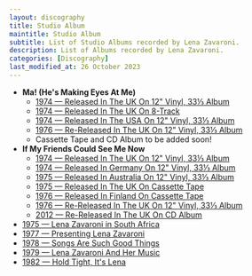 ```yaml
---
layout: discography
title: Studio Album
maintitle: Studio Album
subtitle: List of Studio Albums recorded by Lena Zavaroni.
description: List of Albums recorded by Lena Zavaroni.
categories: [Discography]
last_modified_at: 26 October 2023
---
```


<ul>
<li><strong>Ma! (He's Making Eyes At Me)</strong><ul>
<li><a href="/discography/studio-albums/1974-04-ma-hes-making-eyes-at-me-uk">1974 &#8212; Released In The UK On 12" Vinyl, 33⅓ Album</a></li>
<li><a href="/discography/studio-albums/1974-ma-hes-making-eyes-at-me-uk-8-track">1974 &#8212; Released In The UK On 8-Track</a></li>
<li><a href="/discography/studio-albums/1974-06-ma-hes-making-eyes-at-me-usa">1974 &#8212; Released In The USA On 12" Vinyl, 33⅓ Album</a></li>
<li><a href="/discography/studio-albums/1976-ma-hes-making-eyes-at-me-uk">1976 &#8212; Re-Released In The UK On 12" Vinyl, 33⅓ Album</a></li>
<li>Cassette Tape and CD Album to be added soon!</li>
</ul></li>
<li><strong>If My Friends Could See Me Now</strong><ul>
<li><a href="/discography/studio-albums/1974-if-my-friends-could-see-me-now-uk">1974 &#8212; Released In The UK On 12" Vinyl, 33⅓ Album</a></li>
<li><a href="/discography/studio-albums/1974-if-my-friends-could-see-me-now-germany">1974 &#8212; Released In Germany On 12" Vinyl, 33⅓ Album</a></li>
<li><a href="/discography/studio-albums/1975-if-my-friends-could-see-me-now-australia">1975 &#8212; Released In Australia On 12" Vinyl, 33⅓ Album</a></li>
<li><a href="/discography/studio-albums/1975-if-my-friends-could-see-me-now-uk">1975 &#8212; Released In The UK On Cassette Tape</a></li>
<li><a href="/discography/studio-albums/1976-if-my-friends-could-see-me-now-finland">1976 &#8212; Released In Finland On Cassette Tape</a></li>
<li><a href="/discography/studio-albums/1976-11-if-my-friends-could-see-me-now-uk">1976 &#8212; Re-Released In The UK On 12" Vinyl, 33⅓ Album</a></li>
<li><a href="/discography/studio-albums/2012-11-19-if-my-friends-could-see-me-now-uk">2012 &#8212; Re-Released In The UK On CD Album</a></li>
</ul></li>
<li><a href="/discography/studio-albums/1975-lena-zavaroni-in-south-africa">1975 &#8212; Lena Zavaroni in South Africa</a></li>
<li><a href="/discography/studio-albums/1977-presenting-lena-zavaroni">1977 &#8212; Presenting Lena Zavaroni</a></li>
<li><a href="/discography/studio-albums/1978-songs-are-such-good-things">1978 &#8212; Songs Are Such Good Things</a></li>
<li><a href="/discography/studio-albums/1979-lena-zavaroni-and-her-music">1979 &#8212; Lena Zavaroni And Her Music</a></li>
<li><a href="/discography/studio-albums/1982-hold-tight-its-lena">1982 &#8212; Hold Tight, It's Lena</a></li>
</ul>
